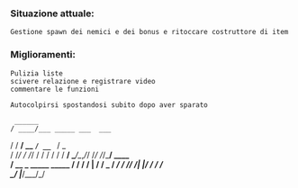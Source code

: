 ### Situazione attuale:
    Gestione spawn dei nemici e dei bonus e ritoccare costruttore di item
    
    


### Miglioramenti:
    Pulizia liste
    scivere relazione e registrare video
    commentare le funzioni

    Autocolpirsi spostandosi subito dopo aver sparato

     ______                   
    / ____/___ _____ ___  ___ 
   / / __/ __ `/ __ `__ \/ _ \
  / /_/ / /_/ / / / / / /  __/
  \____/\__,_/_/ /_/ /_/\___/ 
     ____                 
    / __ \_   _____  _____
   / / / / | / / _ \/ ___/
  / /_/ /| |/ /  __/ /    
  \____/ |___/\___/_/                                                   
